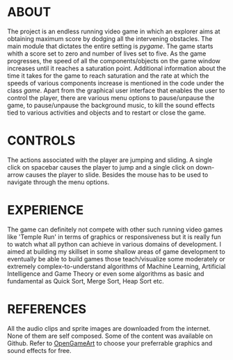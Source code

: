 # ABOUT
The project is an endless running video game in which an explorer aims at obtaining maximum score by dodging all the intervening obstacles. The main module that dictates the entire setting is *pygame*. The game starts whith a score set to zero and number of lives set to five. As the game progresses, the speed of all the components/objects on the game window increases until it reaches a saturation point. Additional information about the time it takes for the game to reach saturation and the rate at which the speeds of various components increase is mentioned in the code under the class *game*. Apart from the graphical user interface that enables the user to control the player, there are various menu options to pause/unpause the game, to pause/unpause the background music, to kill the sound effects tied to various activities and objects and to restart or close the game.

# CONTROLS
The actions associated with the player are jumping and sliding. A single click on spacebar causes the player to jump and a single click on down-arrow causes the player to slide. Besides the mouse has to be used to navigate through the menu options.

# EXPERIENCE
The game can definitely not compete with other such running video games like 'Temple Run' in terms of graphics or responsiveness but it is really fun to watch what all python can achieve in various domains of development. I aimed at building my skillset in some shallow areas of game development to eventually be able to build games those teach/visualize some moderately or extremely complex-to-understand algorithms of Machine Learning, Artificial Intelligence and Game Theory or even some algorithms as basic and fundamental as Quick Sort, Merge Sort, Heap Sort etc.

# REFERENCES
All the audio clips and sprite images are downloaded from the internet. None of them are self composed. Some of the content was available on Github. Refer to [OpenGameArt](https://opengameart.org/) to choose your preferrable graphics and sound effects for free.
